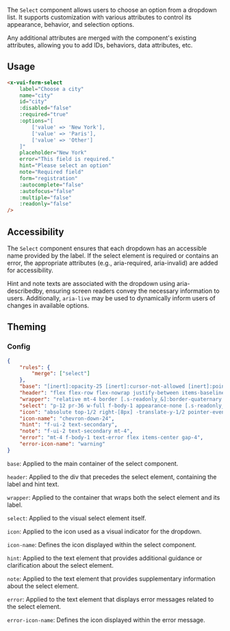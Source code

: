 The `Select` component allows users to choose an option from a dropdown list. It supports customization with various attributes to control its appearance, behavior, and selection options.

Any additional attributes are merged with the component's existing attributes, allowing you to add IDs, behaviors, data attributes, etc.

## Usage

```html
<x-vui-form-select
    label="Choose a city"
    name="city"
    id="city"
    :disabled="false"
    :required="true"
    :options="[
        ['value' => 'New York'],
        ['value' => 'Paris'],
        ['value' => 'Other']
    ]"
    placeholder="New York"
    error="This field is required."
    hint="Please select an option"
    note="Required field"
    form="registration"
    :autocomplete="false"
    :autofocus="false"
    :multiple="false"
    :readonly="false"
/>
```

## Accessibility

The `Select` component ensures that each dropdown has an accessible name provided by the label. If the select element is required or contains an error, the appropriate attributes (e.g., aria-required, aria-invalid) are added for accessibility.

Hint and note texts are associated with the dropdown using aria-describedby, ensuring screen readers convey the necessary information to users. Additionally, `aria-live` may be used to dynamically inform users of changes in available options.

## Theming

### Config

```json
{
    "rules": {
        "merge": ["select"]
    },
    "base": "[inert]:opacity-25 [inert]:cursor-not-allowed [inert]:pointer-events-none [&.s-disabled]:pointer-events-none [&.s-disabled]:opacity-25 [&.s-disabled]:cursor-not-allowed",
    "header": "flex flex-row flex-nowrap justify-between items-baseline gap-gutter",
    "wrapper": "relative mt-4 border [.s-readonly_&]:border-quaternary [.s-error_&]:border-error [.s-readonly_&]:bg-quaternary",
    "select": "p-12 pr-36 w-full f-body-1 appearance-none [.s-readonly_&]:bg-transparent",
    "icon": "absolute top-1/2 right-[8px] -translate-y-1/2 pointer-events-none",
    "icon-name": "chevron-down-24",
    "hint": "f-ui-2 text-secondary",
    "note": "f-ui-2 text-secondary mt-4",
    "error": "mt-4 f-body-1 text-error flex items-center gap-4",
    "error-icon-name": "warning"
}
```

`base`:
Applied to the main container of the select component.

`header`:
Applied to the div that precedes the select element, containing the label and hint text.

`wrapper`:
Applied to the container that wraps both the select element and its label.

`select`:
Applied to the visual select element itself.

`icon`:
Applied to the icon used as a visual indicator for the dropdown.

`icon-name`:
Defines the icon displayed within the select component.

`hint`:
Applied to the text element that provides additional guidance or clarification about the select element.

`note`:
Applied to the text element that provides supplementary information about the select element.

`error`:
Applied to the text element that displays error messages related to the select element.

`error-icon-name`:
Defines the icon displayed within the error message.
